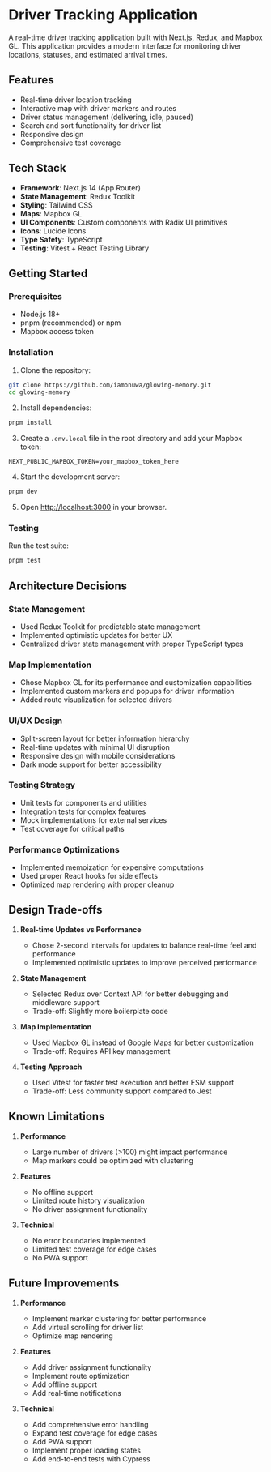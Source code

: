 # Driver Tracking Application

A real-time driver tracking application built with Next.js, Redux, and Mapbox GL. This application provides a modern interface for monitoring driver locations, statuses, and estimated arrival times.

## Features

- Real-time driver location tracking
- Interactive map with driver markers and routes
- Driver status management (delivering, idle, paused)
- Search and sort functionality for driver list
- Responsive design
- Comprehensive test coverage

## Tech Stack

- **Framework**: Next.js 14 (App Router)
- **State Management**: Redux Toolkit
- **Styling**: Tailwind CSS
- **Maps**: Mapbox GL
- **UI Components**: Custom components with Radix UI primitives
- **Icons**: Lucide Icons
- **Type Safety**: TypeScript
- **Testing**: Vitest + React Testing Library

## Getting Started

### Prerequisites

- Node.js 18+ 
- pnpm (recommended) or npm
- Mapbox access token

### Installation

1. Clone the repository:
```bash
git clone https://github.com/iamonuwa/glowing-memory.git
cd glowing-memory
```

2. Install dependencies:
```bash
pnpm install
```

3. Create a `.env.local` file in the root directory and add your Mapbox token:
```env
NEXT_PUBLIC_MAPBOX_TOKEN=your_mapbox_token_here
```

4. Start the development server:
```bash
pnpm dev
```

5. Open [http://localhost:3000](http://localhost:3000) in your browser.

### Testing

Run the test suite:
```bash
pnpm test
```

## Architecture Decisions

### State Management
- Used Redux Toolkit for predictable state management
- Implemented optimistic updates for better UX
- Centralized driver state management with proper TypeScript types

### Map Implementation
- Chose Mapbox GL for its performance and customization capabilities
- Implemented custom markers and popups for driver information
- Added route visualization for selected drivers

### UI/UX Design
- Split-screen layout for better information hierarchy
- Real-time updates with minimal UI disruption
- Responsive design with mobile considerations
- Dark mode support for better accessibility

### Testing Strategy
- Unit tests for components and utilities
- Integration tests for complex features
- Mock implementations for external services
- Test coverage for critical paths

### Performance Optimizations
- Implemented memoization for expensive computations
- Used proper React hooks for side effects
- Optimized map rendering with proper cleanup

## Design Trade-offs

1. **Real-time Updates vs Performance**
   - Chose 2-second intervals for updates to balance real-time feel and performance
   - Implemented optimistic updates to improve perceived performance

2. **State Management**
   - Selected Redux over Context API for better debugging and middleware support
   - Trade-off: Slightly more boilerplate code

3. **Map Implementation**
   - Used Mapbox GL instead of Google Maps for better customization
   - Trade-off: Requires API key management

4. **Testing Approach**
   - Used Vitest for faster test execution and better ESM support
   - Trade-off: Less community support compared to Jest

## Known Limitations

1. **Performance**
   - Large number of drivers (>100) might impact performance
   - Map markers could be optimized with clustering

2. **Features**
   - No offline support
   - Limited route history visualization
   - No driver assignment functionality

3. **Technical**
   - No error boundaries implemented
   - Limited test coverage for edge cases
   - No PWA support

## Future Improvements

1. **Performance**
   - Implement marker clustering for better performance
   - Add virtual scrolling for driver list
   - Optimize map rendering

2. **Features**
   - Add driver assignment functionality
   - Implement route optimization
   - Add offline support
   - Add real-time notifications

3. **Technical**
   - Add comprehensive error handling
   - Expand test coverage for edge cases
   - Add PWA support
   - Implement proper loading states
   - Add end-to-end tests with Cypress